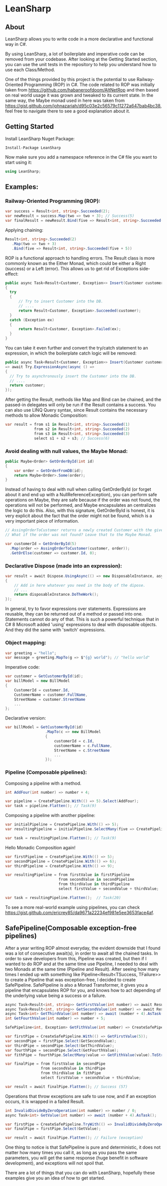 # LeanSharp

## About
LeanSharp allows you to write code in a more declarative and functional way in C#.

By using LeanSharp, a lot of boilerplate and imperative code can be removed from your codebase. After looking at the Getting Started section, you can use the unit tests in the repository to help you understand how to use each Class/Method.

One of the things provided by this project is the potential to use Railway-Oriented Programming (ROP) in C#. The code related to ROP was initially taken from https://github.com/habaneroofdoom/AltNetRop and then based on real world usage it was grown and tweaked to its current state. In the same way, the Maybe monad used in here was taken from https://gist.github.com/johnazariah/d95c03e2c56579c11272a647bab4bc38, feel free to navigate there to see a good explanation about it.

## Getting Started
Install LeanSharp Nuget Package:

```shell
Install-Package LeanSharp
```

Now make sure you add a namespace reference in the C# file you want to start using it:

```csharp
using LeanSharp;
```

## Examples:
### Railway-Oriented Programming (ROP):
```csharp
var success = Result<int, string>.Succeeded(2);
var newResult = success.Map(two => two + 3); // Success(5)
var finalResult = newResult.Bind(five => Result<int, string>.Succeeded(five + 5)); // Success(10)
```
Applying chaining:
```csharp
Result<int, string>.Succeeded(2)
   .Map(two => two + 3)
   .Bind(five => Result<int, string>.Succeeded(five + 5))
```
ROP is a functional approach to handling errors. The Result class is more commonly known as the Either Monad, which could be either a Right (success) or a Left (error). This allows us to get rid of Exceptions side-effect:

```csharp
public async Task<Result<Customer, Exception>> Insert(Customer customer)
{
  try
  {
      // Try to insert Customer into the DB.
      // ....
      return Result<Customer, Exception>.Succeeded(customer);
  }
  catch (Exception ex) 
  {
      return Result<Customer, Exception>.Failed(ex);
  }
}
```
You can take it even further and convert the try/catch statement to an expression, in which the boilerplate catch logic will be removed:
```csharp
public async Task<Result<Customer, Exception>> Insert(Customer customer)
=> await Try.ExpressionAsync(async () =>
{
  // Try to asynchronously insert the Customer into the DB.
  // ....
  return customer;
});
```
After getting the Result, methods like Map and Bind can be chained, and the passed-in delegates will only be run if the Result contains a success. You can also use LINQ Query syntax, since Result contains the necessary methods to allow Monadic Composition:
```csharp
var result = from s1 in Result<int, string>.Succeeded(1)
             from s2 in Result<int, string>.Succeeded(2)
             from s3 in Result<int, string>.Succeeded(3)
             select s1 + s2 + s3; // Success(6)
```
### Avoid dealing with null values, the Maybe Monad:
```csharp
public Maybe<Order> GetOrderById(int id)
{
    var order = GetOrderFromDB(id);
    return Maybe<Order>.Some(order);
}
```
Instead of having to deal with null when calling GetOrderById (or forget about it and end up with a NullReferenceException), you can perform safe operations on Maybe, they are safe because if the order was not found, the operations will not be performed, and Maybe encapsulates an centralizes the logic to do this. Also, with this signature, GetOrderById is honest, it is very explicit about the fact that the order might not be found, which is a very important piece of information.

```csharp
// AssingOrderToCustomer returns a newly created Customer with the given order assgined to it.
// What if the order was not found? Leave that to the Maybe Monad.

var customerId = GetOrderById(5)
  .Map(order => AssingOrderToCustomer(customer, order));
  .GetOrElse(customer => customer.Id, 0);
```

### Declarative Dispose (made into an expression):
```csharp
var result = await Dispose.UsingAsync(() => new DisposableInstance, async disposableInstance =>
{
    // Add in here whatever you need in the body of the dipose.
    // ...
    return disposableInstance.DoTheWork();
});
```
In general, try to favor expressions over statements. Expressions are reusable, they can be returned out of a method or passed into one. Statements cannot do any of that. This is such a powerful technique that in C# 8 Microsoft added 'using' expressions to deal with disposable objects. And they did the same with 'switch' expressions.

### Object mapping:
```csharp
var greeting = "hello";
var message = greeting.MapTo(g => $"{g} world"); // "hello world"
```
Imperative code:
```csharp
var customer = GetCustomerById(id);
var billModel = new BillModel 
{
    CustomerId = customer.Id,
    CustomerName = customer.FullName,
    StreetName = customer.StreetName
    ...
};
```
Declarative version:
```csharp
var billModel = GetCustomerById(id)
                  .MapTo(c => new BillModel 
                  {
                      customerId = c.Id,
                      customerName = c.FullName,
                      StreetName = c.StreetName
                      ...
                  });
```
### Pipeline (Composable pipelines):
Composing a pipeline with a method.
```csharp
int AddFour(int number) => number + 4;

var pipeline = CreatePipeline.With(() => 5).Select(AddFour);
var task = pipeline.Flatten(); // Task(9)
```
Composing a pipeline with another pipeline:
```csharp
var initialPipeline = CreatePipeline.With(() => 5);
var resultingPipeline = initialPipeline.SelectMany(five => CreatePipeline.With(() => five + 4));

var task = resultingPipeline.Flatten(); // Task(9)
```
Hello Monadic Composition again!
```csharp
var firstPipeline = CreatePipeline.With(() => 5);
var secondPipeline = CreatePipeline.With(() => 6);
var thirdPipeline = CreatePipeline.With(() => 9);

var resultingPipeline = from firstValue in firstPipeline
                        from secondValue in secondPipeline
                        from thirdValue in thirdPipeline
                        select firstValue + secondValue + thirdValue;

var task = resultingPipeline.Flatten();  // Task(20)
```
To see a more real-world example using pipelines, you can check https://gist.github.com/ericrey85/da9671a22234ef981e5ee3653face4af.

## SafePipeline(Composable exception-free pipelines)
After a year writing ROP almost everyday, the evident downside that I found was a lot of consecutive await(s), in order to await all the chained tasks. In order to save developers from this, Pipeline was created, but then if I wanted to do ROP and at the same time use Pipeline, I needed to deal with two Monads at the same time (Pipeline and Result). After seeing how many times I ended up with something like Pipeline<Result<TSuccess, TFailure>> to create a Pipeline that was exception-free, I decided to create SafePipeline. SafePipeline is also a Monad Transformer, it gives you a pipeline that encapsulates ROP for you, and knows how to act depending of the underlying value being a success or a failure.
```csharp
async Task<Result<int, string>> GetFirstValue(int number) => await Result<int, string>.Succeeded(number + 4).AsTask();
async Task<Result<int, string>> GetSecondValue(int number) => await Result<int, string>.Succeeded(number + 5).AsTask();
async Task<int> GetThirdValue(int number) => await (number + 4).AsTask();
int GetFourthValue(int number) => number + 5;

SafePipeline<int, Exception> GetFithValue(int number) => CreateSafePipeline.TryWith(() => number + 6);

var firstPipe = CreateSafePipeline.With(() => GetFirstValue(5));
var secondPipe = firstPipe.Select(GetSecondValue);
var thirdPipe = secondPipe.Select(GetThirdValue);
var fourthPipe = secondPipe.Select(GetFourthValue);
var fithPipe = fourthPipe.SelectMany(value => GetFithValue(value).ToStringFailure());

var finalPipe = from firstValue in secondPipe
                from secondValue in thirdPipe
                from thirdValue in fithPipe
                select firstValue + secondValue + thirdValue;

var result = await finalPipe.Flatten(); // Success (57)
```
Operations that throw exceptions are safe to use now, and if an exception occurs, it is wrapped in a failed Result.
```csharp
int InvalidDivideByZeroOperation(int number) => number / 0;
async Task<int> GetValue(int number) => await (number + 4).AsTask();

var firstPipe = CreateSafePipeline.TryWith(() => InvalidDivideByZeroOperation(5));
var finalPipe = firstPipe.Select(GetValue);

var result = await finalPipe.Flatten(); // Failure (exception)
```
One thing to notice is that SafePipeline is pure and deterministic, it does not matter how many times you call it, as long as you pass the same parameters, you will get the same response (huge benefit in software development), and exceptions will not spoil that.

There are a lot of things that you can do with LeanSharp, hopefully these examples give you an idea of how to get started.
